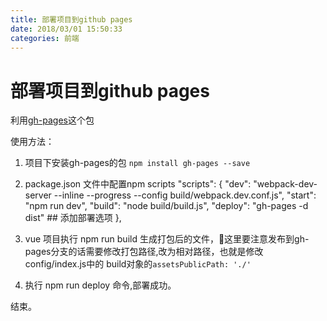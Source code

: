 ```yaml
---
title: 部署项目到github pages
date: 2018/03/01 15:50:33
categories: 前端 
---
```

# 部署项目到github pages

利用[gh-pages](https://github.com/tschaub/gh-pages)这个包

使用方法：
1. 项目下安装gh-pages的包 `npm install gh-pages --save`

2. package.json 文件中配置npm scripts
"scripts": {
  "dev": "webpack-dev-server --inline --progress --config build/webpack.dev.conf.js",
  "start": "npm run dev",
  "build": "node build/build.js",
  "deploy": "gh-pages -d dist" ## 添加部署选项
},
3. vue 项目执行 npm run build 生成打包后的文件，这里要注意发布到gh-pages分支的话需要修改打包路径,改为相对路径，也就是修改 config/index.js中的 build对象的`assetsPublicPath: './'`

4. 执行 npm run deploy 命令,部署成功。

结束。